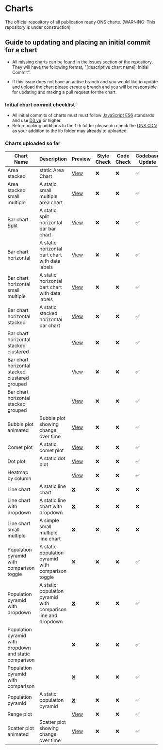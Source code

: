 # Charts

The official repository of all publication ready ONS charts. (WARNING: This repository is under construction)

## Guide to updating and placing an initial commit for a chart

- All missing charts can be found in the issues section of the repository. They will have the following format, "[descriptive chart name]: Initial Commit".

- If this issue does not have an active branch and you would like to update and upload the chart please create a branch and you will be responsible for updating and making a pull request for the chart.

### Initial chart commit checklist

- All initial commits of charts must must follow [JavaScript ES6](https://www.w3schools.com/js/js_es6.asp) standards and use [D3 v6](https://observablehq.com/@d3/d3v6-migration-guide) or higher.
- Before making additions to the `lib` folder please do check the [ONS CDN](https://github.com/ONSdigital/cdn.ons.gov.uk-vendor) as your addition to the lib folder may already to uploaded.

### Charts uploaded so far

| Chart Name                                             | Description                                                   | Preview                                                                                    | Style Check | Code Check | Codebase Update |
| ------------------------------------------------------ | ------------------------------------------------------------- | ------------------------------------------------------------------------------------------ | ----------- | ---------- | --------------- |
| Area stacked                                           | static Area Chart                                             | [View](https://onsvisual.github.io/Charts/stacked-area/)                                   | ❌           | ❌          | ✅               |
| Area stacked small multiple                            | A static small multiple area chart                            | [View](https://onsvisual.github.io/Charts/stacked-area-sm/)                                | ❌           | ❌          | ✅               |
| Bar chart Split                                        | A static split horizontal bar bar chart                       | [View](https://onsvisual.github.io/Charts/bar-chart-horizontal-split/)                     | ❌           | ❌          | ✅               |
| Bar chart horizontal                                   | A static horizontal bart chart with data labels               | [View](https://onsvisual.github.io/Charts/bar-chart-horizontal/)                           | ❌           | ❌          | ✅               |
| Bar chart horizontal small multiple                    | A static horizontal bart chart with data labels               | [View](https://onsvisual.github.io/Charts/bar-chart-horizontal-stacked-sm/)                | ❌           | ❌          | ✅               |
| Bar chart horizontal stacked                           | A static stacked horizontal bar chart                         | [View](https://onsvisual.github.io/Charts/bar-chart-horizontal-stacked-sm/)                | ❌           | ❌          | ✅               |
| Bar chart horizontal stacked clustered                 |                                                               | [View](https://onsvisual.github.io/Charts/bar-chart-horizontal-stacked-clustered/)         | ❌           | ❌          | ✅               |
| Bar chart horizontal stacked clustered grouped         |                                                               | [View](https://onsvisual.github.io/Charts/bar-chart-horizontal-stacked-clustered-grouped/) | ❌           | ❌          | ✅               |
| Bar chart horizontal stacked grouped                   |                                                               | [View](https://onsvisual.github.io/Charts/bar-chart-horizontal-stackedgrouped/)            | ❌           | ❌          | ✅               |
| Bubble plot animated                                   | Bubble plot showing change over time                          | [View](https://onsvisual.github.io/Charts/bubble-chart-animated)                           | ❌           | ❌          | ✅               |
| Comet plot                                             | A static comet plot                                           | [View](https://onsvisual.github.io/Charts/comet-plot/)                                     | ❌           | ❌          | ✅               |
| Dot plot                                               | A static dot plot                                             | [View](https://onsvisual.github.io/Charts/dot-plot/)                                       | ❌           | ❌          | ✅               |
| Heatmap by column                                      |                                                               | [View](https://onsvisual.github.io/Charts/heatmap/)                                        | ❌           | ❌          | ✅               |
| Line chart                                             | A static line chart                                           | [❌]()                                                                                      | ❌           | ❌          | ❌               |
| Line chart with dropdown                               | A static line chart with dropdown                             | [❌]()                                                                                      | ❌           | ❌          | ❌               |
| Line chart small multiple                              | A simple small multiple line chart                            | [❌]()                                                                                      | ❌           | ❌          | ❌               |
| Population pyramid with comparison toggle              | A static population pyramid with comparison toggle            | [❌]()                                                                                      | ❌           | ❌          | ✅               |
| Population pyramid with dropdown                       | A static population pyramid with comparison line and dropdown | [❌]()                                                                                      | ❌           | ❌          | ✅               |
| Population pyramid with dropdown and static comparison |                                                               | [❌]()                                                                                      | ❌           | ❌          | ✅               |
| Population pyramid with comparison                     |                                                               | [❌]()                                                                                      | ❌           | ❌          | ✅               |
| Population pyramid                                     | A static population pyramid                                   | [❌]()                                                                                      | ❌           | ❌          | ✅               |
| Range plot                                             |                                                               | [View](https://onsvisual.github.io/Charts/range-plot/)                                     | ❌           | ❌          | ✅               |
| Scatter plot animated                                  | Scatter plot showing change over time                         | [View](https://onsvisual.github.io/Charts/scatter-plot-animated/)                          | ❌           | ❌          | ✅               |
